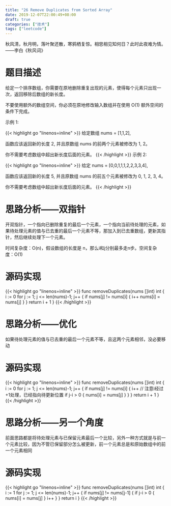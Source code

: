 ```yaml
---
title: "26 Remove Duplicates from Sorted Array"
date: 2019-12-07T22:00:49+08:00
draft: true
categories: ["技术"]
tags: ["leetcode"]
---
```

秋风清，秋月明，落叶聚还散，寒鸦栖复惊。相思相见知何日？此时此夜难为情。——李白《秋风词》
<!--more-->
# 题目描述
给定一个排序数组，你需要在原地删除重复出现的元素，使得每个元素只出现一次，返回移除后数组的新长度。

不要使用额外的数组空间，你必须在原地修改输入数组并在使用 O(1) 额外空间的条件下完成。

示例 1:

{{< highlight go "linenos=inline" >}}
给定数组 nums = [1,1,2],

函数应该返回新的长度 2, 并且原数组 nums 的前两个元素被修改为 1, 2。

你不需要考虑数组中超出新长度后面的元素。
{{< /highlight >}}
示例 2:

{{< highlight go "linenos=inline" >}}
给定 nums = [0,0,1,1,1,2,2,3,3,4],

函数应该返回新的长度 5, 并且原数组 nums 的前五个元素被修改为 0, 1, 2, 3, 4。

你不需要考虑数组中超出新长度后面的元素。
{{< /highlight >}}

# 思路分析——双指针
开双指针，一个指向已删除重复的最后一个元素，一个指向当前待处理的元素，如果待处理元素的值与已去重的最后一个元素不等，那加入到已去重数组，更新其指针，然后继续处理下一个元素。  

时间复杂度：O(n)，假设数组的长度是 n，那么i和j分别最多走n步。空间复杂度：O(1)


# 源码实现
{{< highlight go "linenos=inline" >}}
func removeDuplicates(nums []int) int {
	i := 0
	for j := 1; j <= len(nums)-1; j++ {
		if nums[j] != nums[i] {
			i++
			nums[i] = nums[j]
		}
	}
	return i + 1
}
{{< /highlight >}}


# 思路分析——优化
如果待处理元素的值与已去重的最后一个元素不等，且这两个元素相邻，没必要移动

# 源码实现
{{< highlight go "linenos=inline" >}}
func removeDuplicates(nums []int) int {
	i := 0
	for j := 1; j <= len(nums)-1; j++ {
		if nums[j] != nums[i] {
			i++
			// 注意i经过+1处理，已经指向待更新位置
			if j-i > 0 {
				nums[i] = nums[j]
			}
		}
	}
	return i + 1
}
{{< /highlight >}}

# 思路分析——另一个角度
前面思路都是将待处理元素与已保留元素最后一个比较，另外一种方式就是与前一个元素比较，因为不管已保留部分怎么被更新，前一个元素总是和原始数组中的前一个元素相同

# 源码实现
{{< highlight go "linenos=inline" >}}
func removeDuplicates(nums []int) int {
	i := 1
	for j := 1; j <= len(nums)-1; j++ {
		if nums[j] != nums[j-1] {
			if j-i > 0 {
				nums[i] = nums[j]
			}
			i++
		}
	}
	return i
}
{{< /highlight >}}
